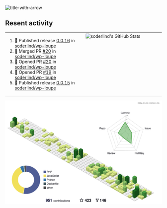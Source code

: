 
![title-with-arrow](https://github.com/soderlind/soderlind/assets/1649452/0f685042-97c3-46ba-b290-804d07f05370)



## Resent activity

<table width="100%" border="0"><tr><td width="49%">

<!--START_SECTION:activity-->
1. 🚀 Published release [0.0.16](https://github.com/soderlind/wp-loupe/releases/tag/0.0.16) in [soderlind/wp-loupe](https://github.com/soderlind/wp-loupe)
2. 🎉 Merged PR [#20](https://github.com/soderlind/wp-loupe/pull/20) in [soderlind/wp-loupe](https://github.com/soderlind/wp-loupe)
3. 💪 Opened PR [#20](https://github.com/soderlind/wp-loupe/pull/20) in [soderlind/wp-loupe](https://github.com/soderlind/wp-loupe)
4. 💪 Opened PR [#19](https://github.com/soderlind/wp-loupe/pull/19) in [soderlind/wp-loupe](https://github.com/soderlind/wp-loupe)
5. 🚀 Published release [0.0.15](https://github.com/soderlind/wp-loupe/releases/tag/0.0.15) in [soderlind/wp-loupe](https://github.com/soderlind/wp-loupe)
<!--END_SECTION:activity-->
  </td>
<td width="49%" valign="top">
     <img  alt="soderlind's GitHub Stats" src="https://awesome-github-stats.azurewebsites.net/user-stats/soderlind?cardType=octocat&theme=github&preferLogin=false&Title=FFFFFF&Border=FFFFFF" />
</td></tr></table>


![](./profile-3d-contrib/profile-green-animate.svg)


